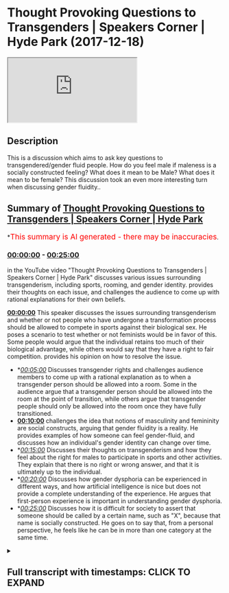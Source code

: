 # Thought Provoking Questions to Transgenders | Speakers Corner | Hyde Park (2017-12-18)

<iframe loading='lazy' src='https://www.youtube.com/embed/is61wp1w7-w'></iframe>

## Description

This is a discussion which aims to ask key questions to transgendered/gender fluid people. How do you feel male if maleness is a socially constructed feeling? What does it mean to be Male? What does it mean to be female? This discussion took an even more interesting turn when discussing gender fluidity..

## Summary of [Thought Provoking Questions to Transgenders | Speakers Corner | Hyde Park](https://www.youtube.com/watch?v=is61wp1w7-w)

\*<span style="color:red; font-size:125%">This summary is AI generated - there may be inaccuracies</span>.

### [00:00:00](https://www.youtube.com/watch?v=is61wp1w7-w\&t=0) - [00:25:00](https://www.youtube.com/watch?v=is61wp1w7-w\&t=1500)

in the YouTube video "Thought Provoking Questions to Transgenders | Speakers Corner | Hyde Park" discusses various issues surrounding transgenderism, including sports, rooming, and gender identity. provides their thoughts on each issue, and challenges the audience to come up with rational explanations for their own beliefs.

**[00:00:00](https://www.youtube.com/watch?v=is61wp1w7-w\&t=0)** This speaker discusses the issues surrounding transgenderism and whether or not people who have undergone a transformation process should be allowed to compete in sports against their biological sex. He poses a scenario to test whether or not feminists would be in favor of this. Some people would argue that the individual retains too much of their biological advantage, while others would say that they have a right to fair competition. provides his opinion on how to resolve the issue.

*   \**[00:05:00](https://www.youtube.com/watch?v=is61wp1w7-w\&t=300)* Discusses transgender rights and challenges audience members to come up with a rational explanation as to when a transgender person should be allowed into a room. Some in the audience argue that a transgender person should be allowed into the room at the point of transition, while others argue that transgender people should only be allowed into the room once they have fully transitioned.
*   **[00:10:00](https://www.youtube.com/watch?v=is61wp1w7-w\&t=600)** challenges the idea that notions of masculinity and femininity are social constructs, arguing that gender fluidity is a reality. He provides examples of how someone can feel gender-fluid, and discusses how an individual's gender identity can change over time.
*   \**[00:15:00](https://www.youtube.com/watch?v=is61wp1w7-w\&t=900)* Discusses their thoughts on transgenderism and how they feel about the right for males to participate in sports and other activities. They explain that there is no right or wrong answer, and that it is ultimately up to the individual.
*   \**[00:20:00](https://www.youtube.com/watch?v=is61wp1w7-w\&t=1200)* Discusses how gender dysphoria can be experienced in different ways, and how artificial intelligence is nice but does not provide a complete understanding of the experience. He argues that first-person experience is important in understanding gender dysphoria.
*   \**[00:25:00](https://www.youtube.com/watch?v=is61wp1w7-w\&t=1500)* Discusses how it is difficult for society to assert that someone should be called by a certain name, such as "X", because that name is socially constructed. He goes on to say that, from a personal perspective, he feels like he can be in more than one category at the same time.

<details><summary><h2>Full transcript with timestamps: CLICK TO EXPAND</h2></summary>

[0:00:00](https://youtu.be/is61wp1w7-w?t=0) is that Christian nothing because she's\
[0:00:04](https://youtu.be/is61wp1w7-w?t=4) wearing to ask you know why I find\
[0:01:10](https://youtu.be/is61wp1w7-w?t=70) interested there's two reasons like one\
[0:01:13](https://youtu.be/is61wp1w7-w?t=73) or all of them is is split the feminist\
[0:01:16](https://youtu.be/is61wp1w7-w?t=76) movement so the feminist movement seem\
[0:01:19](https://youtu.be/is61wp1w7-w?t=79) to be divided on the idea of trans like\
[0:01:21](https://youtu.be/is61wp1w7-w?t=81) what to do in certain circumstances and\
[0:01:24](https://youtu.be/is61wp1w7-w?t=84) it's also split homosexuals like so I\
[0:01:27](https://youtu.be/is61wp1w7-w?t=87) feel like some homes so can I ask you\
[0:01:34](https://youtu.be/is61wp1w7-w?t=94) some questions because for me yeah\
[0:01:37](https://youtu.be/is61wp1w7-w?t=97) oh just trying are you friends let me\
[0:01:54](https://youtu.be/is61wp1w7-w?t=114) ask you a question do you know Wi-Fi\
[0:01:56](https://youtu.be/is61wp1w7-w?t=116) interesting consider the following\
[0:01:59](https://youtu.be/is61wp1w7-w?t=119) scenario because you know this is where\
[0:02:02](https://youtu.be/is61wp1w7-w?t=122) I find the contentious issues are the\
[0:02:06](https://youtu.be/is61wp1w7-w?t=126) sports out there like sports mixed\
[0:02:08](https://youtu.be/is61wp1w7-w?t=128) martial artists football even rugby lots\
[0:02:12](https://youtu.be/is61wp1w7-w?t=132) of sports where I think society has\
[0:02:15](https://youtu.be/is61wp1w7-w?t=135) agreed that one gender has a biological\
[0:02:21](https://youtu.be/is61wp1w7-w?t=141) do you agree with this all right so so\
[0:02:25](https://youtu.be/is61wp1w7-w?t=145) that so males having a biological\
[0:02:26](https://youtu.be/is61wp1w7-w?t=146) advantage over females exactly so now\
[0:02:45](https://youtu.be/is61wp1w7-w?t=165) let me put you in a certain situation\
[0:02:47](https://youtu.be/is61wp1w7-w?t=167) ask you guys a question right say for\
[0:02:50](https://youtu.be/is61wp1w7-w?t=170) example you have a trans like yourself\
[0:02:51](https://youtu.be/is61wp1w7-w?t=171) or actually let's make it the opposite\
[0:02:55](https://youtu.be/is61wp1w7-w?t=175) way yeah so you have someone who's a\
[0:02:58](https://youtu.be/is61wp1w7-w?t=178) male who becomes female all right all\
[0:03:03](https://youtu.be/is61wp1w7-w?t=183) right\
[0:03:04](https://youtu.be/is61wp1w7-w?t=184) would you protect that person's right to\
[0:03:07](https://youtu.be/is61wp1w7-w?t=187) say for example they wanted to\
[0:03:10](https://youtu.be/is61wp1w7-w?t=190) participate in sport obviously they are\
[0:03:12](https://youtu.be/is61wp1w7-w?t=192) allowed to participate in sport yeah\
[0:03:14](https://youtu.be/is61wp1w7-w?t=194) alright say they want to participate in\
[0:03:16](https://youtu.be/is61wp1w7-w?t=196) sport would you protect their right to\
[0:03:18](https://youtu.be/is61wp1w7-w?t=198) for example without man became a woman\
[0:03:20](https://youtu.be/is61wp1w7-w?t=200) too because they want to be identified\
[0:03:22](https://youtu.be/is61wp1w7-w?t=202) as women right that's it they want it\
[0:03:25](https://youtu.be/is61wp1w7-w?t=205) they don't want to be even known as a\
[0:03:26](https://youtu.be/is61wp1w7-w?t=206) man anymore\
[0:03:27](https://youtu.be/is61wp1w7-w?t=207) that's that's behind them right so so so\
[0:03:31](https://youtu.be/is61wp1w7-w?t=211) man yeah could they now participate in a\
[0:03:33](https://youtu.be/is61wp1w7-w?t=213) woman's side of it should they be able\
[0:03:36](https://youtu.be/is61wp1w7-w?t=216) to yeah okay now this is the thing\
[0:03:38](https://youtu.be/is61wp1w7-w?t=218) because a lot of feminists would argue\
[0:03:39](https://youtu.be/is61wp1w7-w?t=219) that they shouldn't and they'll swim in\
[0:03:42](https://youtu.be/is61wp1w7-w?t=222) this I'm not saying they're right or\
[0:03:42](https://youtu.be/is61wp1w7-w?t=222) wrong I want your opinion right those\
[0:03:45](https://youtu.be/is61wp1w7-w?t=225) feminists would argue that hold on\
[0:03:46](https://youtu.be/is61wp1w7-w?t=226) because actually this is where the lines\
[0:03:48](https://youtu.be/is61wp1w7-w?t=228) between what is referred to as a social\
[0:03:50](https://youtu.be/is61wp1w7-w?t=230) construction and what's the biological\
[0:03:52](https://youtu.be/is61wp1w7-w?t=232) reality become blurred because here we\
[0:03:54](https://youtu.be/is61wp1w7-w?t=234) know that testosterone is a is obviously\
[0:03:59](https://youtu.be/is61wp1w7-w?t=239) a hormone which is which which enhances\
[0:04:02](https://youtu.be/is61wp1w7-w?t=242) your strength and it enhances your\
[0:04:03](https://youtu.be/is61wp1w7-w?t=243) biological bilities right so if that is\
[0:04:06](https://youtu.be/is61wp1w7-w?t=246) the case if someone even if they've had\
[0:04:09](https://youtu.be/is61wp1w7-w?t=249) like hormone blockers and if they had\
[0:04:10](https://youtu.be/is61wp1w7-w?t=250) like the whole operation even if they've\
[0:04:13](https://youtu.be/is61wp1w7-w?t=253) had that whole system you will still\
[0:04:16](https://youtu.be/is61wp1w7-w?t=256) have an enhanced hormonal biological\
[0:04:19](https://youtu.be/is61wp1w7-w?t=259) advantage from a successful perspective\
[0:04:22](https://youtu.be/is61wp1w7-w?t=262) right so some would argue is just like\
[0:04:24](https://youtu.be/is61wp1w7-w?t=264) taking steroids yeah that like you're\
[0:04:26](https://youtu.be/is61wp1w7-w?t=266) not allowed to take stories in my sports\
[0:04:27](https://youtu.be/is61wp1w7-w?t=267) yeah so how would you ice it so they all\
[0:04:29](https://youtu.be/is61wp1w7-w?t=269) say look it's not fair for someone who\
[0:04:32](https://youtu.be/is61wp1w7-w?t=272) has gone through that whole\
[0:04:33](https://youtu.be/is61wp1w7-w?t=273) transformative process yet it retains a\
[0:04:36](https://youtu.be/is61wp1w7-w?t=276) lot of the biological advantage of being\
[0:04:38](https://youtu.be/is61wp1w7-w?t=278) a man to be able to participate in a\
[0:04:42](https://youtu.be/is61wp1w7-w?t=282) woman only thing like that in fact it\
[0:04:44](https://youtu.be/is61wp1w7-w?t=284) could be argued that if they do\
[0:04:46](https://youtu.be/is61wp1w7-w?t=286) participate that would be depreciating\
[0:04:48](https://youtu.be/is61wp1w7-w?t=288) from women's rights because women have a\
[0:04:50](https://youtu.be/is61wp1w7-w?t=290) right to fair contest right so can you\
[0:04:52](https://youtu.be/is61wp1w7-w?t=292) see the two sides so okay tell me how\
[0:04:54](https://youtu.be/is61wp1w7-w?t=294) you resolve it\
[0:05:30](https://youtu.be/is61wp1w7-w?t=330) so you think you think that the right of\
[0:05:33](https://youtu.be/is61wp1w7-w?t=333) that person to participate in the gender\
[0:05:36](https://youtu.be/is61wp1w7-w?t=336) of the of the chosen gender is Trump's\
[0:05:42](https://youtu.be/is61wp1w7-w?t=342) yeah and we don't like Trump I think\
[0:05:44](https://youtu.be/is61wp1w7-w?t=344) we're on the same side but it Trump's\
[0:05:48](https://youtu.be/is61wp1w7-w?t=348) the the advances that they make\
[0:06:12](https://youtu.be/is61wp1w7-w?t=372) Chipping they should be case by case or\
[0:06:14](https://youtu.be/is61wp1w7-w?t=374) something yes but you know what that was\
[0:06:16](https://youtu.be/is61wp1w7-w?t=376) suggested because if you if you if we\
[0:06:18](https://youtu.be/is61wp1w7-w?t=378) had it that way then you'd have some\
[0:06:20](https://youtu.be/is61wp1w7-w?t=380) women but the point is this\
[0:06:24](https://youtu.be/is61wp1w7-w?t=384) then discrimination will still exist\
[0:06:25](https://youtu.be/is61wp1w7-w?t=385) against transgendered people because\
[0:06:28](https://youtu.be/is61wp1w7-w?t=388) some people will be judged oh yeah this\
[0:06:31](https://youtu.be/is61wp1w7-w?t=391) guy's got all this this woman right has\
[0:06:34](https://youtu.be/is61wp1w7-w?t=394) too much testosterone her body so the\
[0:06:38](https://youtu.be/is61wp1w7-w?t=398) issue is here it seemed like a question\
[0:06:41](https://youtu.be/is61wp1w7-w?t=401) with no answer you see what I mean\
[0:06:46](https://youtu.be/is61wp1w7-w?t=406) it seems like a question with no answer\
[0:06:57](https://youtu.be/is61wp1w7-w?t=417) okay let me ask you another question\
[0:07:00](https://youtu.be/is61wp1w7-w?t=420) we must go another question now we have\
[0:07:03](https://youtu.be/is61wp1w7-w?t=423) boys schools and girls schools now let's\
[0:07:04](https://youtu.be/is61wp1w7-w?t=424) go become a little more easy right this\
[0:07:05](https://youtu.be/is61wp1w7-w?t=425) is easy you're Nathan Nathan I like your\
[0:07:49](https://youtu.be/is61wp1w7-w?t=469) thinking in a way yeah I like your\
[0:07:51](https://youtu.be/is61wp1w7-w?t=471) open-minded I'll be honest with you I\
[0:07:53](https://youtu.be/is61wp1w7-w?t=473) don't find your open-mindedness among\
[0:07:55](https://youtu.be/is61wp1w7-w?t=475) other transgender some are very militant\
[0:08:00](https://youtu.be/is61wp1w7-w?t=480) right I think your your approach is a\
[0:08:03](https://youtu.be/is61wp1w7-w?t=483) bit more fresh because frankly we live\
[0:08:10](https://youtu.be/is61wp1w7-w?t=490) that what you've said there is fair\
[0:08:13](https://youtu.be/is61wp1w7-w?t=493) enough\
[0:08:14](https://youtu.be/is61wp1w7-w?t=494) considering the circumcised let me tell\
[0:08:15](https://youtu.be/is61wp1w7-w?t=495) you why because frankly if we were\
[0:08:18](https://youtu.be/is61wp1w7-w?t=498) living and we're living it this is the\
[0:08:19](https://youtu.be/is61wp1w7-w?t=499) age we're living in now right we're\
[0:08:21](https://youtu.be/is61wp1w7-w?t=501) living in an age where it's very\
[0:08:23](https://youtu.be/is61wp1w7-w?t=503) possible for there to be some kind of\
[0:08:28](https://youtu.be/is61wp1w7-w?t=508) policy change where now because this is\
[0:08:32](https://youtu.be/is61wp1w7-w?t=512) one of the contentious ones like where\
[0:08:33](https://youtu.be/is61wp1w7-w?t=513) do we put trans I for example as\
[0:08:34](https://youtu.be/is61wp1w7-w?t=514) transgendered man at one point so\
[0:08:37](https://youtu.be/is61wp1w7-w?t=517) someone who's had a sex change and\
[0:08:40](https://youtu.be/is61wp1w7-w?t=520) become a woman yeah\
[0:08:41](https://youtu.be/is61wp1w7-w?t=521) at what point should they be allowed\
[0:08:43](https://youtu.be/is61wp1w7-w?t=523) into the room as toilet as soon as they\
[0:08:47](https://youtu.be/is61wp1w7-w?t=527) identify yeah okay let me ask I want to\
[0:08:50](https://youtu.be/is61wp1w7-w?t=530) get all of their opinions let me\
[0:09:10](https://youtu.be/is61wp1w7-w?t=550) challenge you on that right so for\
[0:09:13](https://youtu.be/is61wp1w7-w?t=553) example if I and it's difficult if I had\
[0:09:17](https://youtu.be/is61wp1w7-w?t=557) to do nothing could be some kind of I'd\
[0:09:19](https://youtu.be/is61wp1w7-w?t=559) have a serious advantage let's be honest\
[0:09:24](https://youtu.be/is61wp1w7-w?t=564) and it wouldn't be an easy operation\
[0:09:27](https://youtu.be/is61wp1w7-w?t=567) anyways the point is this if somebody\
[0:09:32](https://youtu.be/is61wp1w7-w?t=572) transferred from being a man to a woman\
[0:09:34](https://youtu.be/is61wp1w7-w?t=574) only by virtue of just actually saying\
[0:09:36](https://youtu.be/is61wp1w7-w?t=576) that okay now I'm a woman now yeah\
[0:09:37](https://youtu.be/is61wp1w7-w?t=577) you're saying that the point at which\
[0:09:39](https://youtu.be/is61wp1w7-w?t=579) they should be allowed into the toilet\
[0:09:41](https://youtu.be/is61wp1w7-w?t=581) is the point to which that they identify\
[0:09:42](https://youtu.be/is61wp1w7-w?t=582) yeah\
[0:09:46](https://youtu.be/is61wp1w7-w?t=586) are you LGBT as well what what does that\
[0:09:52](https://youtu.be/is61wp1w7-w?t=592) mean can you tell me no way\
[0:09:58](https://youtu.be/is61wp1w7-w?t=598) really yeah what do you mean by okay\
[0:10:03](https://youtu.be/is61wp1w7-w?t=603) hold on hold on hold on this is really\
[0:10:06](https://youtu.be/is61wp1w7-w?t=606) interesting this is well this one here\
[0:10:07](https://youtu.be/is61wp1w7-w?t=607) no you see this question of we'll put it\
[0:10:11](https://youtu.be/is61wp1w7-w?t=611) on the side for saying this gender\
[0:10:12](https://youtu.be/is61wp1w7-w?t=612) fluidity here I'm gonna actually\
[0:10:15](https://youtu.be/is61wp1w7-w?t=615) challenge your little girl name okay\
[0:10:17](https://youtu.be/is61wp1w7-w?t=617) let's challenge her on you know you said\
[0:10:21](https://youtu.be/is61wp1w7-w?t=621) some days you feel milk and some days\
[0:10:24](https://youtu.be/is61wp1w7-w?t=624) you feel female yeah okay\
[0:10:26](https://youtu.be/is61wp1w7-w?t=626) do you accept that do you accept that\
[0:10:31](https://youtu.be/is61wp1w7-w?t=631) notions of masculinity and femininity\
[0:10:33](https://youtu.be/is61wp1w7-w?t=633) are social constructs are you with me\
[0:10:41](https://youtu.be/is61wp1w7-w?t=641) listen to me carefully do you accept\
[0:10:44](https://youtu.be/is61wp1w7-w?t=644) that notions of femininity are social\
[0:10:46](https://youtu.be/is61wp1w7-w?t=646) constructs in other words you would\
[0:10:48](https://youtu.be/is61wp1w7-w?t=648) argue right that the idea of woman\
[0:10:51](https://youtu.be/is61wp1w7-w?t=651) preferring pink or the idea of women\
[0:10:54](https://youtu.be/is61wp1w7-w?t=654) being in the house or kitchen all that\
[0:10:55](https://youtu.be/is61wp1w7-w?t=655) stuff that's a social construct based on\
[0:10:58](https://youtu.be/is61wp1w7-w?t=658) the patriarchal society right okay you\
[0:11:01](https://youtu.be/is61wp1w7-w?t=661) accept this right ideas of masculinity\
[0:11:04](https://youtu.be/is61wp1w7-w?t=664) therefore are also socially constructed\
[0:11:06](https://youtu.be/is61wp1w7-w?t=666) okay you accept that yeah all right if\
[0:11:09](https://youtu.be/is61wp1w7-w?t=669) you accept that which by the way\
[0:11:11](https://youtu.be/is61wp1w7-w?t=671) personally I don't accept it completely\
[0:11:12](https://youtu.be/is61wp1w7-w?t=672) there is some truth in it some I don't\
[0:11:15](https://youtu.be/is61wp1w7-w?t=675) completely accept it but if you accept\
[0:11:16](https://youtu.be/is61wp1w7-w?t=676) that if you okay can you see my question\
[0:11:22](https://youtu.be/is61wp1w7-w?t=682) right my question here is gonna be how\
[0:11:24](https://youtu.be/is61wp1w7-w?t=684) do you define gender fluidity when\
[0:11:27](https://youtu.be/is61wp1w7-w?t=687) gender has lost meaning because there is\
[0:11:31](https://youtu.be/is61wp1w7-w?t=691) no such thing as if because if\
[0:11:33](https://youtu.be/is61wp1w7-w?t=693) femininity and masculinity are social\
[0:11:35](https://youtu.be/is61wp1w7-w?t=695) constructs then you can't say I feel\
[0:11:38](https://youtu.be/is61wp1w7-w?t=698) masculine or feel feminine because both\
[0:11:40](https://youtu.be/is61wp1w7-w?t=700) of those things are subjective value\
[0:11:42](https://youtu.be/is61wp1w7-w?t=702) judgments which are socially constructed\
[0:11:44](https://youtu.be/is61wp1w7-w?t=704) reality maybe is the case that gender\
[0:11:46](https://youtu.be/is61wp1w7-w?t=706) fluidity is a social constructed reality\
[0:11:48](https://youtu.be/is61wp1w7-w?t=708) how do you know that what you're going\
[0:11:50](https://youtu.be/is61wp1w7-w?t=710) through is not socially construct\
[0:11:56](https://youtu.be/is61wp1w7-w?t=716) how do you know it's gender fluidity and\
[0:11:58](https://youtu.be/is61wp1w7-w?t=718) it's not just homo loop in your mood\
[0:12:01](https://youtu.be/is61wp1w7-w?t=721) swings\
[0:12:02](https://youtu.be/is61wp1w7-w?t=722) that literally you feel angry at one\
[0:12:03](https://youtu.be/is61wp1w7-w?t=723) point and that you know how do you know\
[0:12:05](https://youtu.be/is61wp1w7-w?t=725) how would you also differentiate between\
[0:12:06](https://youtu.be/is61wp1w7-w?t=726) those things how do you know for example\
[0:12:10](https://youtu.be/is61wp1w7-w?t=730) when was it when were you when did you\
[0:12:11](https://youtu.be/is61wp1w7-w?t=731) feel man bleep what do you feel like a\
[0:12:13](https://youtu.be/is61wp1w7-w?t=733) man okay fine but what you say your\
[0:12:26](https://youtu.be/is61wp1w7-w?t=746) gender fluid yeah those days will you\
[0:12:28](https://youtu.be/is61wp1w7-w?t=748) feel like I'm like a man to put it\
[0:12:30](https://youtu.be/is61wp1w7-w?t=750) crudely obviously that has socially you\
[0:12:33](https://youtu.be/is61wp1w7-w?t=753) know constructed implications you gender\
[0:12:36](https://youtu.be/is61wp1w7-w?t=756) fluid as well are you gonna fluid okay I\
[0:12:38](https://youtu.be/is61wp1w7-w?t=758) can ask you both those days you feel\
[0:12:40](https://youtu.be/is61wp1w7-w?t=760) like a man first of all how do you know\
[0:12:43](https://youtu.be/is61wp1w7-w?t=763) you feel like a moment what does that\
[0:12:52](https://youtu.be/is61wp1w7-w?t=772) mean what does that mean how would you\
[0:12:53](https://youtu.be/is61wp1w7-w?t=773) do stick with me stick with me because\
[0:12:59](https://youtu.be/is61wp1w7-w?t=779) this is interesting for me go ahead you\
[0:13:02](https://youtu.be/is61wp1w7-w?t=782) see you feel more masculine so tell me\
[0:13:04](https://youtu.be/is61wp1w7-w?t=784) what that means\
[0:13:14](https://youtu.be/is61wp1w7-w?t=794) so tell me like how tell me what you so\
[0:13:19](https://youtu.be/is61wp1w7-w?t=799) give me some things that you feel when\
[0:13:20](https://youtu.be/is61wp1w7-w?t=800) you feel masking aggression close I'm a\
[0:14:04](https://youtu.be/is61wp1w7-w?t=844) man right\
[0:14:05](https://youtu.be/is61wp1w7-w?t=845) I identify as a man so I know how it\
[0:14:08](https://youtu.be/is61wp1w7-w?t=848) feels to be an experience\
[0:14:14](https://youtu.be/is61wp1w7-w?t=854) tell me what emotions we're talking\
[0:14:17](https://youtu.be/is61wp1w7-w?t=857) about here that those days you feel\
[0:14:18](https://youtu.be/is61wp1w7-w?t=858)  gender-fluid a bit manly tell me\
[0:14:21](https://youtu.be/is61wp1w7-w?t=861) those things dim your emotion just one\
[0:14:31](https://youtu.be/is61wp1w7-w?t=871) now though a buyer is no wrong answer\
[0:14:33](https://youtu.be/is61wp1w7-w?t=873) this is the zero okay so let's get these\
[0:15:25](https://youtu.be/is61wp1w7-w?t=925) girls involved this all cuz I wanna know\
[0:15:27](https://youtu.be/is61wp1w7-w?t=927) if you share honestly I'm learning from\
[0:15:29](https://youtu.be/is61wp1w7-w?t=929) you guys don't take this I look like you\
[0:15:32](https://youtu.be/is61wp1w7-w?t=932) get me I'm just because I haven't met my\
[0:15:34](https://youtu.be/is61wp1w7-w?t=934) whole life I've met everyone but I've\
[0:15:37](https://youtu.be/is61wp1w7-w?t=937) not met gender food that's why I met\
[0:15:56](https://youtu.be/is61wp1w7-w?t=956) some people that claim to be like this\
[0:15:57](https://youtu.be/is61wp1w7-w?t=957) right but I never believed them right\
[0:16:01](https://youtu.be/is61wp1w7-w?t=961) my question is this\
[0:16:04](https://youtu.be/is61wp1w7-w?t=964) she was saying and I want her to pay\
[0:16:06](https://youtu.be/is61wp1w7-w?t=966) attention should I call you hurt him\
[0:16:09](https://youtu.be/is61wp1w7-w?t=969) okay that's cool then that makes it easy\
[0:16:12](https://youtu.be/is61wp1w7-w?t=972) for me\
[0:16:13](https://youtu.be/is61wp1w7-w?t=973) I called him see I need to change an\
[0:16:16](https://youtu.be/is61wp1w7-w?t=976) example listen because we're trying to\
[0:16:20](https://youtu.be/is61wp1w7-w?t=980) get to the bottom of something I said\
[0:16:22](https://youtu.be/is61wp1w7-w?t=982) like what is how do you feel when you're\
[0:16:25](https://youtu.be/is61wp1w7-w?t=985) like basically having your Matt mill day\
[0:16:26](https://youtu.be/is61wp1w7-w?t=986) so she goes things like I'll come into\
[0:16:28](https://youtu.be/is61wp1w7-w?t=988) more like male groups playing sports\
[0:16:32](https://youtu.be/is61wp1w7-w?t=992) will get more things like that so do\
[0:16:34](https://youtu.be/is61wp1w7-w?t=994) direct does that resonate with you a\
[0:16:35](https://youtu.be/is61wp1w7-w?t=995) little bit or what why do you feel when\
[0:16:46](https://youtu.be/is61wp1w7-w?t=1006) you feel filmo or what you feel like\
[0:16:48](https://youtu.be/is61wp1w7-w?t=1008) what kind of things you feel like Jack\
[0:16:49](https://youtu.be/is61wp1w7-w?t=1009) what activities you do you ask an\
[0:16:51](https://youtu.be/is61wp1w7-w?t=1011) activity what do you do\
[0:18:18](https://youtu.be/is61wp1w7-w?t=1098) okay yeah when you're playing sports or\
[0:18:27](https://youtu.be/is61wp1w7-w?t=1107) something yeah I've heard let's go\
[0:18:33](https://youtu.be/is61wp1w7-w?t=1113) what's your call how much of you heard\
[0:18:34](https://youtu.be/is61wp1w7-w?t=1114) of us at a feminist Ryan Agassi she\
[0:18:38](https://youtu.be/is61wp1w7-w?t=1118) wrote a book and she was talking about\
[0:18:40](https://youtu.be/is61wp1w7-w?t=1120) the things that women are inhibited from\
[0:18:42](https://youtu.be/is61wp1w7-w?t=1122) doing because of them because their\
[0:18:44](https://youtu.be/is61wp1w7-w?t=1124) physical breasts she mentioned that one\
[0:18:45](https://youtu.be/is61wp1w7-w?t=1125) of those things is sports because of\
[0:18:47](https://youtu.be/is61wp1w7-w?t=1127) their physical presence\
[0:18:52](https://youtu.be/is61wp1w7-w?t=1132) I can ask another question do I am since\
[0:19:10](https://youtu.be/is61wp1w7-w?t=1150) you got a gender-fluid on on a serious\
[0:19:12](https://youtu.be/is61wp1w7-w?t=1152) level I had shown a scowl on understand\
[0:19:14](https://youtu.be/is61wp1w7-w?t=1154) right now I'm in a position of\
[0:19:16](https://youtu.be/is61wp1w7-w?t=1156) understanding your you're teaching me\
[0:19:18](https://youtu.be/is61wp1w7-w?t=1158) you're the teacher and the learner I'm\
[0:19:19](https://youtu.be/is61wp1w7-w?t=1159) the question I am the question is this\
[0:19:21](https://youtu.be/is61wp1w7-w?t=1161) you know you say them that you feel like\
[0:19:23](https://youtu.be/is61wp1w7-w?t=1163) you do gender-fluid you feel like I'm at\
[0:19:25](https://youtu.be/is61wp1w7-w?t=1165) Mill would you go as far as I say and\
[0:19:27](https://youtu.be/is61wp1w7-w?t=1167) there's no right or wrong answers to\
[0:19:29](https://youtu.be/is61wp1w7-w?t=1169) short out your opinion would you go as\
[0:19:31](https://youtu.be/is61wp1w7-w?t=1171) far as to say that we should be afforded\
[0:19:33](https://youtu.be/is61wp1w7-w?t=1173) the right to participate of males like\
[0:19:36](https://youtu.be/is61wp1w7-w?t=1176) for example sports or but you know what\
[0:19:51](https://youtu.be/is61wp1w7-w?t=1191) I'm gonna ask you before basically at\
[0:19:54](https://youtu.be/is61wp1w7-w?t=1194) what point should males that are having\
[0:19:56](https://youtu.be/is61wp1w7-w?t=1196) because this goes back to the question\
[0:19:57](https://youtu.be/is61wp1w7-w?t=1197) we had before were you were hearing it\
[0:19:58](https://youtu.be/is61wp1w7-w?t=1198) when I said that if a male describes now\
[0:20:01](https://youtu.be/is61wp1w7-w?t=1201) like he's not had the sex change per se\
[0:20:02](https://youtu.be/is61wp1w7-w?t=1202) well now they identify themselves a\
[0:20:04](https://youtu.be/is61wp1w7-w?t=1204) female should they be allowed in the\
[0:20:06](https://youtu.be/is61wp1w7-w?t=1206) female toilets and most of you said yeah\
[0:20:07](https://youtu.be/is61wp1w7-w?t=1207) it should be yeah you said I am so I\
[0:20:09](https://youtu.be/is61wp1w7-w?t=1209) think okay so what's your opinion she's\
[0:20:14](https://youtu.be/is61wp1w7-w?t=1214) saying yes she's very on about\
[0:20:19](https://youtu.be/is61wp1w7-w?t=1219) are you are you trying to sir okay so\
[0:20:21](https://youtu.be/is61wp1w7-w?t=1221) what Isis okay explain to me how because\
[0:20:24](https://youtu.be/is61wp1w7-w?t=1224) it's all know you melt a few more fuel\
[0:20:44](https://youtu.be/is61wp1w7-w?t=1244) okay can i play devil's advocate for you\
[0:20:46](https://youtu.be/is61wp1w7-w?t=1246) guys later alright so someone could\
[0:20:48](https://youtu.be/is61wp1w7-w?t=1248) argue that here if someone because you\
[0:20:51](https://youtu.be/is61wp1w7-w?t=1251) let's I'm assuming your ingenuity I\
[0:20:54](https://youtu.be/is61wp1w7-w?t=1254) believe your genuine yeah obviously\
[0:20:55](https://youtu.be/is61wp1w7-w?t=1255) right what other people might not be\
[0:20:58](https://youtu.be/is61wp1w7-w?t=1258) genuine like for example my man here\
[0:21:00](https://youtu.be/is61wp1w7-w?t=1260) right okay I'm not gonna use example\
[0:21:03](https://youtu.be/is61wp1w7-w?t=1263) okay okay my man here right you might\
[0:21:06](https://youtu.be/is61wp1w7-w?t=1266) have this crush on a girl he or he might\
[0:21:09](https://youtu.be/is61wp1w7-w?t=1269) want to just spy on someone right he\
[0:21:11](https://youtu.be/is61wp1w7-w?t=1271) identifies himself as a female for about\
[0:21:12](https://youtu.be/is61wp1w7-w?t=1272) a week\
[0:21:13](https://youtu.be/is61wp1w7-w?t=1273) okay now no seriously this is a case\
[0:21:16](https://youtu.be/is61wp1w7-w?t=1276) because if we're talking about you get\
[0:21:18](https://youtu.be/is61wp1w7-w?t=1278) what I mean\
[0:21:19](https://youtu.be/is61wp1w7-w?t=1279) so so so that person hasn't had the sex\
[0:21:21](https://youtu.be/is61wp1w7-w?t=1281) change put on a wig or something\
[0:21:53](https://youtu.be/is61wp1w7-w?t=1313) I recently had a boyfriend\
[0:22:30](https://youtu.be/is61wp1w7-w?t=1350) but she feel like okay right you say you\
[0:22:42](https://youtu.be/is61wp1w7-w?t=1362) prefer to be a man what does it mean to\
[0:22:45](https://youtu.be/is61wp1w7-w?t=1365) be a man because you know can I tell you\
[0:22:52](https://youtu.be/is61wp1w7-w?t=1372) something philosophically yes I will say\
[0:22:54](https://youtu.be/is61wp1w7-w?t=1374) to you that I don't believe you yeah\
[0:22:58](https://youtu.be/is61wp1w7-w?t=1378) fully I'll tell you why\
[0:23:02](https://youtu.be/is61wp1w7-w?t=1382) being a man is a first-person subjective\
[0:23:06](https://youtu.be/is61wp1w7-w?t=1386) experience okay you can only know how it\
[0:23:09](https://youtu.be/is61wp1w7-w?t=1389) feels that like to be a man if you are a\
[0:23:12](https://youtu.be/is61wp1w7-w?t=1392) man\
[0:23:12](https://youtu.be/is61wp1w7-w?t=1392) biologically okay would you accept that\
[0:23:15](https://youtu.be/is61wp1w7-w?t=1395) so if you felt because this is one thing\
[0:23:18](https://youtu.be/is61wp1w7-w?t=1398) that we will talk about now because it's\
[0:23:19](https://youtu.be/is61wp1w7-w?t=1399) the idea of and it's a philosophical\
[0:23:20](https://youtu.be/is61wp1w7-w?t=1400) thing nature versus nurture right\
[0:23:24](https://youtu.be/is61wp1w7-w?t=1404) naturally naturally we're born in\
[0:23:27](https://youtu.be/is61wp1w7-w?t=1407) certain ways and that we have to work\
[0:23:29](https://youtu.be/is61wp1w7-w?t=1409) out a sociologist or psychologist or\
[0:23:30](https://youtu.be/is61wp1w7-w?t=1410) whatever is at one point at what junk\
[0:23:33](https://youtu.be/is61wp1w7-w?t=1413) cha and do we believe that society has\
[0:23:37](https://youtu.be/is61wp1w7-w?t=1417) had an influence on human beings\
[0:23:38](https://youtu.be/is61wp1w7-w?t=1418) thinking the reason why I kept asking\
[0:23:40](https://youtu.be/is61wp1w7-w?t=1420) you guys about masculinity and one when\
[0:23:43](https://youtu.be/is61wp1w7-w?t=1423) you because you guys are gender fluid\
[0:23:44](https://youtu.be/is61wp1w7-w?t=1424) and you you're obviously trying gender\
[0:23:46](https://youtu.be/is61wp1w7-w?t=1426) yeah\
[0:23:46](https://youtu.be/is61wp1w7-w?t=1426) at what point you feel like a man a\
[0:23:48](https://youtu.be/is61wp1w7-w?t=1428) woman and you said okay well when I cook\
[0:23:50](https://youtu.be/is61wp1w7-w?t=1430) I feel more like a woman when I play\
[0:23:51](https://youtu.be/is61wp1w7-w?t=1431) football more like a man you said that\
[0:23:54](https://youtu.be/is61wp1w7-w?t=1434) did you get me like I feel I want to be\
[0:23:56](https://youtu.be/is61wp1w7-w?t=1436) I don't know what it is but\
[0:23:59](https://youtu.be/is61wp1w7-w?t=1439) Wow it's just open I think it's more and\
[0:24:02](https://youtu.be/is61wp1w7-w?t=1442) looking and like a feeling of life I\
[0:24:05](https://youtu.be/is61wp1w7-w?t=1445) generally have really bad for me is my\
[0:24:13](https://youtu.be/is61wp1w7-w?t=1453) weight but gender dysphoria for me is my\
[0:24:15](https://youtu.be/is61wp1w7-w?t=1455) general\
[0:24:16](https://youtu.be/is61wp1w7-w?t=1456) genitals I get what you're saying yeah I\
[0:24:19](https://youtu.be/is61wp1w7-w?t=1459) understand this size with that but what\
[0:24:22](https://youtu.be/is61wp1w7-w?t=1462) I'm saying to you is that this idea of\
[0:24:24](https://youtu.be/is61wp1w7-w?t=1464) first-person experience is very it is\
[0:24:26](https://youtu.be/is61wp1w7-w?t=1466) important that for example before I came\
[0:24:28](https://youtu.be/is61wp1w7-w?t=1468) in today I was watching this thing\
[0:24:29](https://youtu.be/is61wp1w7-w?t=1469) there's a robot a new robot called\
[0:24:31](https://youtu.be/is61wp1w7-w?t=1471) Sophie have you seen the Sophie it looks\
[0:24:34](https://youtu.be/is61wp1w7-w?t=1474) very go home and watch they weren't\
[0:24:36](https://youtu.be/is61wp1w7-w?t=1476) Sophie right Sophie is one of the most\
[0:24:38](https://youtu.be/is61wp1w7-w?t=1478) probably the most like interesting\
[0:24:40](https://youtu.be/is61wp1w7-w?t=1480) looking robots human-like robots yeah\
[0:24:43](https://youtu.be/is61wp1w7-w?t=1483) now you know it so come back you can ask\
[0:24:46](https://youtu.be/is61wp1w7-w?t=1486) her Oh Sophie questions Sophie will\
[0:24:47](https://youtu.be/is61wp1w7-w?t=1487) answer but it's a robot at the end of\
[0:24:49](https://youtu.be/is61wp1w7-w?t=1489) the day so artificial intelligence is\
[0:24:50](https://youtu.be/is61wp1w7-w?t=1490) nice but so if someone came to you and\
[0:24:54](https://youtu.be/is61wp1w7-w?t=1494) say now hold on and this is not to take\
[0:24:56](https://youtu.be/is61wp1w7-w?t=1496) away from how you feel right if someone\
[0:24:58](https://youtu.be/is61wp1w7-w?t=1498) came to you say I want to feel like I\
[0:25:00](https://youtu.be/is61wp1w7-w?t=1500) want to\
[0:25:01](https://youtu.be/is61wp1w7-w?t=1501) I feel like Sophie I feel like a robot\
[0:25:03](https://youtu.be/is61wp1w7-w?t=1503) what would you say to them no no that's\
[0:25:15](https://youtu.be/is61wp1w7-w?t=1515) fine I respect them as well for that no\
[0:25:17](https://youtu.be/is61wp1w7-w?t=1517) problem\
[0:25:18](https://youtu.be/is61wp1w7-w?t=1518) you see oh laughs no she's question is\
[0:25:20](https://youtu.be/is61wp1w7-w?t=1520) would you believe them in other words is\
[0:25:24](https://youtu.be/is61wp1w7-w?t=1524) there a way that they could know how it\
[0:25:26](https://youtu.be/is61wp1w7-w?t=1526) feels like to be like Sophie okay if I\
[0:25:29](https://youtu.be/is61wp1w7-w?t=1529) ask you a question now let's go let's go\
[0:25:31](https://youtu.be/is61wp1w7-w?t=1531) one step further if you have I'm not\
[0:25:33](https://youtu.be/is61wp1w7-w?t=1533) comparing this before anyone says\
[0:25:34](https://youtu.be/is61wp1w7-w?t=1534) anything I'm not comparing this let's\
[0:25:36](https://youtu.be/is61wp1w7-w?t=1536) say for example I say look I feel I want\
[0:25:40](https://youtu.be/is61wp1w7-w?t=1540) to be like a rhino\
[0:25:43](https://youtu.be/is61wp1w7-w?t=1543) oh you know I did at one point when I\
[0:25:46](https://youtu.be/is61wp1w7-w?t=1546) was younger when I was younger I looked\
[0:25:48](https://youtu.be/is61wp1w7-w?t=1548) at I used to watch a lot of like animal\
[0:25:50](https://youtu.be/is61wp1w7-w?t=1550) documentaries in there and I was\
[0:25:51](https://youtu.be/is61wp1w7-w?t=1551) particularly fascinated with the lion I\
[0:25:53](https://youtu.be/is61wp1w7-w?t=1553) know how to be any animal I'd probably\
[0:25:59](https://youtu.be/is61wp1w7-w?t=1559) be a lion why because the king of the\
[0:26:01](https://youtu.be/is61wp1w7-w?t=1561) jungle he's got the ability to tear down\
[0:26:04](https://youtu.be/is61wp1w7-w?t=1564) his opponent you don't have to be as big\
[0:26:06](https://youtu.be/is61wp1w7-w?t=1566) as them yeah and look at them lion it\
[0:26:08](https://youtu.be/is61wp1w7-w?t=1568) looks beautiful man\
[0:26:10](https://youtu.be/is61wp1w7-w?t=1570) well the question is could I ever know\
[0:26:12](https://youtu.be/is61wp1w7-w?t=1572) how it feels like to be a lion park like\
[0:26:18](https://youtu.be/is61wp1w7-w?t=1578) a lion so if I ask the people to call me\
[0:26:23](https://youtu.be/is61wp1w7-w?t=1583) Lions H that's my name now lion H I want\
[0:26:27](https://youtu.be/is61wp1w7-w?t=1587) to made this part of them but the point\
[0:26:33](https://youtu.be/is61wp1w7-w?t=1593) being is this\
[0:26:34](https://youtu.be/is61wp1w7-w?t=1594) at what point and this is a question\
[0:26:36](https://youtu.be/is61wp1w7-w?t=1596) it's an open question guys you know I'm\
[0:26:37](https://youtu.be/is61wp1w7-w?t=1597) saying I'm not trying to well I'm just\
[0:26:40](https://youtu.be/is61wp1w7-w?t=1600) saying at what point does society\
[0:26:42](https://youtu.be/is61wp1w7-w?t=1602) actually say but hold on that's how you\
[0:26:43](https://youtu.be/is61wp1w7-w?t=1603) feel you want to be that's how you and\
[0:26:45](https://youtu.be/is61wp1w7-w?t=1605) that is actually I'm not going to use\
[0:26:48](https://youtu.be/is61wp1w7-w?t=1608) the word delusional at all right but\
[0:26:50](https://youtu.be/is61wp1w7-w?t=1610) that is a thought process which is a\
[0:26:52](https://youtu.be/is61wp1w7-w?t=1612) faulty cognition of some sort which\
[0:26:53](https://youtu.be/is61wp1w7-w?t=1613) needs to be remedied so at what point\
[0:26:55](https://youtu.be/is61wp1w7-w?t=1615) which we call it gender neutrality or\
[0:26:58](https://youtu.be/is61wp1w7-w?t=1618) gender at what point do you guys think\
[0:27:01](https://youtu.be/is61wp1w7-w?t=1621) yeah that it's actually more advisable\
[0:27:06](https://youtu.be/is61wp1w7-w?t=1626) to remind this is my question do to what\
[0:27:11](https://youtu.be/is61wp1w7-w?t=1631) at what point is it more advisable to\
[0:27:13](https://youtu.be/is61wp1w7-w?t=1633) remind human beings of their biological\
[0:27:16](https://youtu.be/is61wp1w7-w?t=1636) sex if any and if not then but does\
[0:27:21](https://youtu.be/is61wp1w7-w?t=1641) biological sex have anything to do with\
[0:27:23](https://youtu.be/is61wp1w7-w?t=1643) defining human beings as who they are\
[0:27:32](https://youtu.be/is61wp1w7-w?t=1652) you get what I mean because it seems\
[0:27:35](https://youtu.be/is61wp1w7-w?t=1655) that crop for me it seems I can catch 22\
[0:27:37](https://youtu.be/is61wp1w7-w?t=1657) 22nd why if you say that okay\
[0:27:40](https://youtu.be/is61wp1w7-w?t=1660) gender-fluid I feel man sometimes I feel\
[0:27:43](https://youtu.be/is61wp1w7-w?t=1663) like woman you're born as a biological\
[0:27:45](https://youtu.be/is61wp1w7-w?t=1665) woman I'll say that from your\
[0:27:47](https://youtu.be/is61wp1w7-w?t=1667) first-person subjective experience you\
[0:27:48](https://youtu.be/is61wp1w7-w?t=1668) can never actually feel how it is to be\
[0:27:50](https://youtu.be/is61wp1w7-w?t=1670) a man unless you are a man right right\
[0:27:53](https://youtu.be/is61wp1w7-w?t=1673) biologically biologically now if you say\
[0:27:56](https://youtu.be/is61wp1w7-w?t=1676) no hold on because I feel like I'm\
[0:27:58](https://youtu.be/is61wp1w7-w?t=1678) playing more sports in some days and\
[0:27:59](https://youtu.be/is61wp1w7-w?t=1679) cooking Avenue right but then we could\
[0:28:03](https://youtu.be/is61wp1w7-w?t=1683) turn around and say what hold on that's\
[0:28:04](https://youtu.be/is61wp1w7-w?t=1684) the social construction of what it means\
[0:28:06](https://youtu.be/is61wp1w7-w?t=1686) to be a man and that's a social\
[0:28:07](https://youtu.be/is61wp1w7-w?t=1687) construction of what we to be a woman so\
[0:28:09](https://youtu.be/is61wp1w7-w?t=1689) it might not be so same thing so someone\
[0:28:15](https://youtu.be/is61wp1w7-w?t=1695) you get what I mean so that's why the\
[0:28:18](https://youtu.be/is61wp1w7-w?t=1698) trans transgender discussion transsexual\
[0:28:20](https://youtu.be/is61wp1w7-w?t=1700) discussion is actually a very\
[0:28:21](https://youtu.be/is61wp1w7-w?t=1701) complicated one yeah unda liberalism or\
[0:28:24](https://youtu.be/is61wp1w7-w?t=1704) under any other system obvious a\
[0:28:26](https://youtu.be/is61wp1w7-w?t=1706) Laveau's level to get me so tomorrow is\
[0:28:28](https://youtu.be/is61wp1w7-w?t=1708) really interesting because unless I\
[0:28:29](https://youtu.be/is61wp1w7-w?t=1709) wanna profit there were men and that had\
[0:28:32](https://youtu.be/is61wp1w7-w?t=1712) castrated themselves right and yeah yeah\
[0:28:34](https://youtu.be/is61wp1w7-w?t=1714) and he you know he would treat with with\
[0:28:37](https://youtu.be/is61wp1w7-w?t=1717) great respect and whatnot yeah but the\
[0:28:39](https://youtu.be/is61wp1w7-w?t=1719) point is is I don't know you know that's\
[0:28:41](https://youtu.be/is61wp1w7-w?t=1721) what we believe we believe in treating\
[0:28:42](https://youtu.be/is61wp1w7-w?t=1722) everyone with respect however the point\
[0:28:45](https://youtu.be/is61wp1w7-w?t=1725) is this transgender transsexual\
[0:28:49](https://youtu.be/is61wp1w7-w?t=1729) discussion is it seems like from I'm not\
[0:28:53](https://youtu.be/is61wp1w7-w?t=1733) even thinking about it from religion\
[0:28:56](https://youtu.be/is61wp1w7-w?t=1736) perspective or whatever I'm just\
[0:28:57](https://youtu.be/is61wp1w7-w?t=1737) thinking about from a sociological\
[0:28:58](https://youtu.be/is61wp1w7-w?t=1738) perspective I'm saying it's very\
[0:29:01](https://youtu.be/is61wp1w7-w?t=1741) difficult for us to assert that hold on\
[0:29:05](https://youtu.be/is61wp1w7-w?t=1745) we should call this person X because\
[0:29:08](https://youtu.be/is61wp1w7-w?t=1748) they they feel like X what actually\
[0:29:11](https://youtu.be/is61wp1w7-w?t=1751) feeling like X is socially constructed\
[0:29:17](https://youtu.be/is61wp1w7-w?t=1757) yeah quite dear\
[0:29:19](https://youtu.be/is61wp1w7-w?t=1759) that so you group me like do but at the\
[0:29:22](https://youtu.be/is61wp1w7-w?t=1762) same time obviously that's constricted\
[0:29:24](https://youtu.be/is61wp1w7-w?t=1764) to myself

</details>
